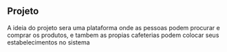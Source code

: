 ## Projeto
A ideia do projeto sera uma plataforma onde as pessoas podem procurar e comprar os produtos, e tambem as propias cafeterias podem colocar seus estabelecimentos no sistema
